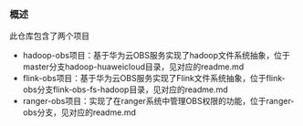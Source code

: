 ### 概述
此仓库包含了两个项目
- hadoop-obs项目：基于华为云OBS服务实现了hadoop文件系统抽象，位于master分支hadoop-huaweicloud目录，见对应的readme.md
- flink-obs项目：基于华为云OBS服务实现了Flink文件系统抽象，位于flink-obs分支flink-obs-fs-hadoop目录，见对应的readme.md
- ranger-obs项目：实现了在ranger系统中管理OBS权限的功能，位于ranger-obs分支，见对应的readme.md
